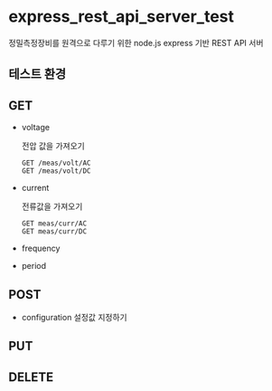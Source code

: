 # express_rest_api_server_test

정밀측정장비를 원격으로 다루기 위한 node.js express 기반 REST API 서버 

## 테스트 환경



## GET
* voltage

  전압 값을 가져오기

  ``` 
  GET /meas/volt/AC
  GET /meas/volt/DC
  ```

* current

  전류값을 가져오기

  ``` 
  GET meas/curr/AC
  GET meas/curr/DC
  ```

* frequency

*  period

## POST

* configuration
    설정값 지정하기


## PUT

## DELETE